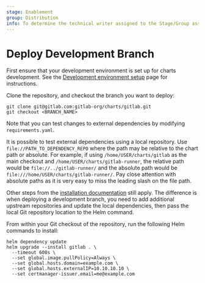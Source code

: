 ```yaml
---
stage: Enablement
group: Distribution
info: To determine the technical writer assigned to the Stage/Group associated with this page, see https://about.gitlab.com/handbook/engineering/ux/technical-writing/#designated-technical-writers
---
```


# Deploy Development Branch

First ensure that your development environment is set up for charts development.
See the [Development environment setup](environment_setup.md) page for instructions.

Clone the repository, and checkout the branch you want to deploy:

```shell
git clone git@gitlab.com:gitlab-org/charts/gitlab.git
git checkout <BRANCH_NAME>
```

Note that you can test changes to external dependencies by modifying `requirements.yaml`.

It is possible to test external dependencies using a local repository. Use `file://PATH_TO_DEPENDENCY_REPO`
where the path may be relative to the chart path or absolute. For example, if using
`/home/USER/charts/gitlab` as the main checkout and `/home/USER/charts/gitlab-runner`, the
relative path would be `file://../gitlab-runner/` and the absolute path would be
`file:///home/USER/charts/gitlab-runner/`. Pay close attention with absolute paths as it
is very easy to miss the leading slash on the file path.

Other steps from the [installation documentation](../installation/index.md) still apply. The difference is when deploying
a development branch, you need to add additional upstream repositories and update the local dependencies, then pass the local
Git repository location to the Helm command.

From within your Git checkout of the repository, run the following Helm commands to install:

```shell
helm dependency update
helm upgrade --install gitlab . \
  --timeout 600s \
  --set global.image.pullPolicy=Always \
  --set global.hosts.domain=example.com \
  --set global.hosts.externalIP=10.10.10.10 \
  --set certmanager-issuer.email=me@example.com
```
